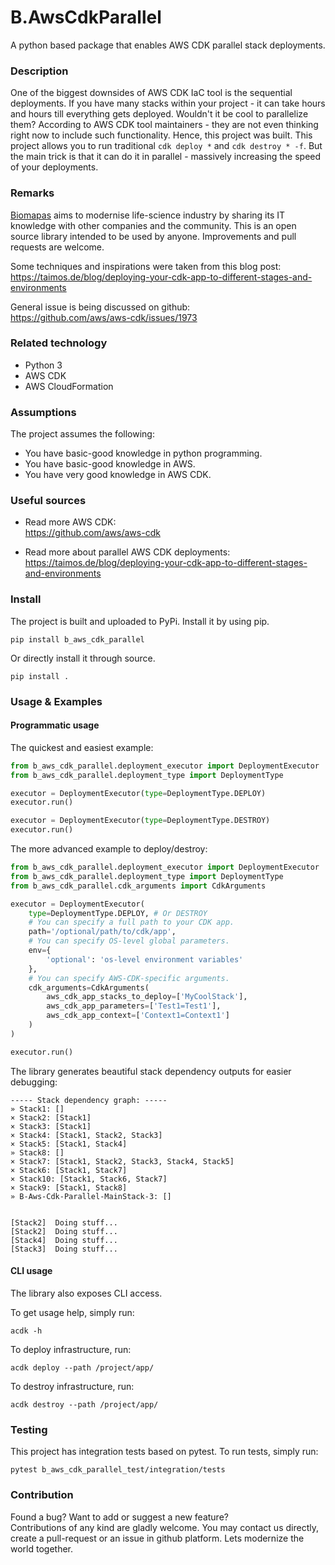 # B.AwsCdkParallel

A python based package that enables AWS CDK parallel stack deployments.

### Description

One of the biggest downsides of AWS CDK IaC tool is the sequential deployments.
If you have many stacks within your project - it can take hours and hours till
everything gets deployed. Wouldn't it be cool to parallelize them? According to 
AWS CDK tool maintainers - they are not even thinking right now to include such 
functionality. Hence, this project was built. This project allows you to run 
traditional `cdk deploy *` and `cdk destroy * -f`. But the main trick is that it 
can do it in parallel - massively increasing the speed of your deployments.

### Remarks

[Biomapas](https://biomapas.com) aims to modernise life-science 
industry by sharing its IT knowledge with other companies and 
the community. This is an open source library intended to be used 
by anyone. Improvements and pull requests are welcome.

Some techniques and inspirations were taken from this blog post:<br>
https://taimos.de/blog/deploying-your-cdk-app-to-different-stages-and-environments

General issue is being discussed on github:<br>
https://github.com/aws/aws-cdk/issues/1973

### Related technology

- Python 3
- AWS CDK
- AWS CloudFormation

### Assumptions

The project assumes the following:

- You have basic-good knowledge in python programming.
- You have basic-good knowledge in AWS.
- You have very good knowledge in AWS CDK.

### Useful sources

- Read more AWS CDK:<br>
https://github.com/aws/aws-cdk
  
- Read more about parallel AWS CDK deployments:<br>
https://taimos.de/blog/deploying-your-cdk-app-to-different-stages-and-environments

### Install

The project is built and uploaded to PyPi. Install it by using pip.

```
pip install b_aws_cdk_parallel
```

Or directly install it through source.

```
pip install .
```

### Usage & Examples

#### Programmatic usage

The quickest and easiest example:

```python
from b_aws_cdk_parallel.deployment_executor import DeploymentExecutor
from b_aws_cdk_parallel.deployment_type import DeploymentType

executor = DeploymentExecutor(type=DeploymentType.DEPLOY)
executor.run()

executor = DeploymentExecutor(type=DeploymentType.DESTROY)
executor.run()
```

The more advanced example to deploy/destroy:

```python
from b_aws_cdk_parallel.deployment_executor import DeploymentExecutor
from b_aws_cdk_parallel.deployment_type import DeploymentType
from b_aws_cdk_parallel.cdk_arguments import CdkArguments

executor = DeploymentExecutor(
    type=DeploymentType.DEPLOY, # Or DESTROY
    # You can specify a full path to your CDK app.
    path='/optional/path/to/cdk/app',
    # You can specify OS-level global parameters.
    env={
        'optional': 'os-level environment variables'
    },
    # You can specify AWS-CDK-specific arguments.
    cdk_arguments=CdkArguments(
        aws_cdk_app_stacks_to_deploy=['MyCoolStack'],
        aws_cdk_app_parameters=['Test1=Test1'],
        aws_cdk_app_context=['Context1=Context1']
    )
)

executor.run()
```

The library generates beautiful stack dependency outputs for easier debugging:

```
----- Stack dependency graph: -----
» Stack1: []
× Stack2: [Stack1]
× Stack3: [Stack1]
× Stack4: [Stack1, Stack2, Stack3]
× Stack5: [Stack1, Stack4]
» Stack8: []
× Stack7: [Stack1, Stack2, Stack3, Stack4, Stack5]
× Stack6: [Stack1, Stack7]
× Stack10: [Stack1, Stack6, Stack7]
× Stack9: [Stack1, Stack8]
» B-Aws-Cdk-Parallel-MainStack-3: []


[Stack2]  Doing stuff...
[Stack2]  Doing stuff...
[Stack4]  Doing stuff...
[Stack3]  Doing stuff...
```

#### CLI usage

The library also exposes CLI access. 

To get usage help, simply run:

```
acdk -h
```

To deploy infrastructure, run:

```
acdk deploy --path /project/app/
```

To destroy infrastructure, run:

```
acdk destroy --path /project/app/
```

### Testing

This project has integration tests based on pytest. To run tests, simply run:

```
pytest b_aws_cdk_parallel_test/integration/tests
```

### Contribution

Found a bug? Want to add or suggest a new feature?<br>
Contributions of any kind are gladly welcome. You may contact us 
directly, create a pull-request or an issue in github platform.
Lets modernize the world together.
